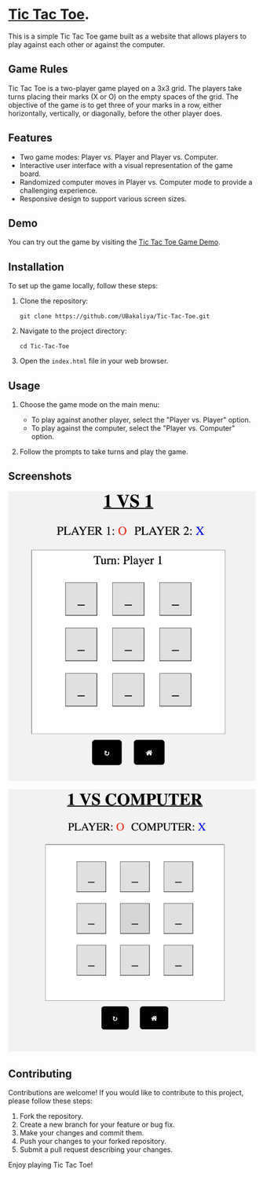 # [Tic Tac Toe](https://ubakaliya.github.io/Tic-Tac-Toe/).

This is a simple Tic Tac Toe game built as a website that allows players to play against each other or against the computer.

## Game Rules

Tic Tac Toe is a two-player game played on a 3x3 grid. The players take turns placing their marks (X or O) on the empty spaces of the grid. The objective of the game is to get three of your marks in a row, either horizontally, vertically, or diagonally, before the other player does.

## Features

- Two game modes: Player vs. Player and Player vs. Computer.
- Interactive user interface with a visual representation of the game board.
- Randomized computer moves in Player vs. Computer mode to provide a challenging experience.
- Responsive design to support various screen sizes.

## Demo

You can try out the game by visiting the [Tic Tac Toe Game Demo](https://ubakaliya.github.io/Tic-Tac-Toe/).

## Installation

To set up the game locally, follow these steps:

1. Clone the repository:

   ```
   git clone https://github.com/UBakaliya/Tic-Tac-Toe.git
   ```

2. Navigate to the project directory:

   ```
   cd Tic-Tac-Toe
   ```

3. Open the `index.html` file in your web browser.

## Usage

1. Choose the game mode on the main menu:
   - To play against another player, select the "Player vs. Player" option.
   - To play against the computer, select the "Player vs. Computer" option.

2. Follow the prompts to take turns and play the game.

## Screenshots

![Player vs. Player Mode](/images/player-to-player-image.png)

![Player vs. Computer Mode](/images/computer-play-image.png)

## Contributing

Contributions are welcome! If you would like to contribute to this project, please follow these steps:

1. Fork the repository.
2. Create a new branch for your feature or bug fix.
3. Make your changes and commit them.
4. Push your changes to your forked repository.
5. Submit a pull request describing your changes.


Enjoy playing Tic Tac Toe!
